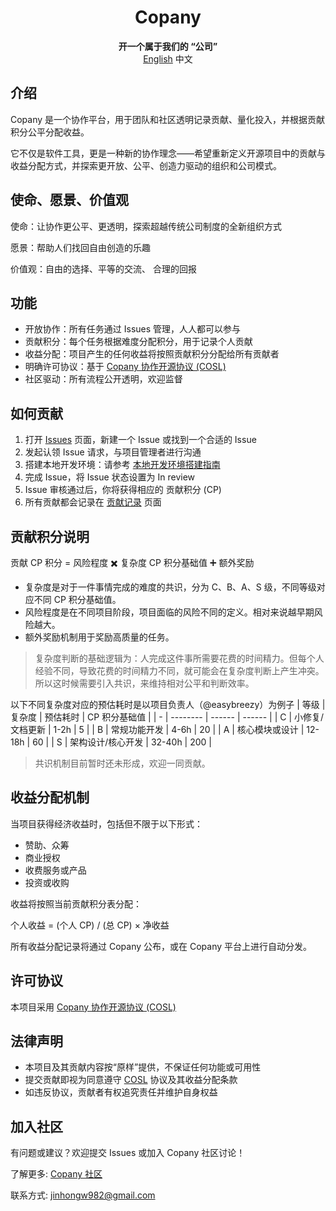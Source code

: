 <h1 align="center">Copany</h1>

<p align="center">
    <strong>开一个属于我们的 “公司”</strong><br>
    <a href="https://github.com/Copanies/Copany/blob/main/README.md">English</a>
    <span>中文</span>
</p>

## 介绍

Copany 是一个协作平台，用于团队和社区透明记录贡献、量化投入，并根据贡献积分公平分配收益。

它不仅是软件工具，更是一种新的协作理念——希望重新定义开源项目中的贡献与收益分配方式，并探索更开放、公平、创造力驱动的组织和公司模式。

## 使命、愿景、价值观

使命：让协作更公平、更透明，探索超越传统公司制度的全新组织方式

愿景：帮助人们找回自由创造的乐趣

价值观：自由的选择、平等的交流、 合理的回报

## 功能

- 开放协作：所有任务通过 Issues 管理，人人都可以参与
- 贡献积分：每个任务根据难度分配积分，用于记录个人贡献
- 收益分配：项目产生的任何收益将按照贡献积分分配给所有贡献者
- 明确许可协议：基于 [Copany 协作开源协议 (COSL)](https://github.com/Copanies/Copany/blob/main/LICENSE)
- 社区驱动：所有流程公开透明，欢迎监督

## 如何贡献

1. 打开 [Issues](https://copany.app/copany/5?tab=Cooperate&subtab=Issue) 页面，新建一个 Issue 或找到一个合适的 Issue
2. 发起认领 Issue 请求，与项目管理者进行沟通
3. 搭建本地开发环境：请参考 [本地开发环境搭建指南](https://github.com/Copanies/Copany/blob/main/local-development-setup.zh.md)
4. 完成 Issue，将 Issue 状态设置为 In review
5. Issue 审核通过后，你将获得相应的 贡献积分 (CP)
6. 所有贡献都会记录在 [贡献记录](https://copany.app/copany/5?tab=Contribution&subtab=Issue) 页面

## 贡献积分说明

贡献 CP 积分 = 风险程度 ✖️ 复杂度 CP 积分基础值 ➕ 额外奖励

- 复杂度是对于一件事情完成的难度的共识，分为 C、B、A、S 级，不同等级对应不同 CP 积分基础值。
- 风险程度是在不同项目阶段，项目面临的风险不同的定义。相对来说越早期风险越大。
- 额外奖励机制用于奖励高质量的任务。

> 复杂度判断的基础逻辑为：人完成这件事所需要花费的时间精力。但每个人经验不同，导致花费的时间精力不同，就可能会在复杂度判断上产生冲突。 所以这时候需要引入共识，来维持相对公平和判断效率。

以下不同复杂度对应的预估耗时是以项目负责人（@easybreezy）为例子
| 等级 | 复杂度 | 预估耗时 | CP 积分基础值 |
| - | -------- | ------ | ------ |
| C | 小修复/文档更新 | 1-2h | 5 |
| B | 常规功能开发 | 4-6h | 20 |
| A | 核心模块或设计 | 12-18h | 60 |
| S | 架构设计/核心开发 | 32-40h | 200 |

> 共识机制目前暂时还未形成，欢迎一同贡献。

## 收益分配机制

当项目获得经济收益时，包括但不限于以下形式：

- 赞助、众筹
- 商业授权
- 收费服务或产品
- 投资或收购

收益将按照当前贡献积分表分配：

个人收益 = (个人 CP) / (总 CP) × 净收益

所有收益分配记录将通过 Copany 公布，或在 Copany 平台上进行自动分发。

## 许可协议

本项目采用 [Copany 协作开源协议 (COSL)](https://github.com/Copanies/Copany/blob/main/LICENSE)

## 法律声明

- 本项目及其贡献内容按“原样”提供，不保证任何功能或可用性
- 提交贡献即视为同意遵守 [COSL](https://github.com/Copanies/Copany/blob/main/LICENSE) 协议及其收益分配条款
- 如违反协议，贡献者有权追究责任并维护自身权益

## 加入社区

有问题或建议？欢迎提交 Issues 或加入 Copany 社区讨论！

了解更多: [Copany 社区](https://copany.app)

联系方式: jinhongw982@gmail.com
